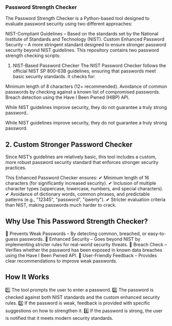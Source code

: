 ### Password Strength Checker
The Password Strength Checker is a Python-based tool designed to evaluate password security using two different approaches:

NIST-Compliant Guidelines – Based on the standards set by the National Institute of Standards and Technology (NIST).
Custom Enhanced Password Security – A more stringent standard designed to ensure stronger password security beyond NIST guidelines.
This repository contains two password strength checking scripts:

1. NIST-Based Password Checker
The NIST Password Checker follows the official NIST SP 800-63B guidelines, ensuring that passwords meet basic security standards. It checks for:

Minimum length of 8 characters (12+ recommended).
Avoidance of common passwords by checking against a known list of compromised passwords.
Breach detection using the Have I Been Pwned (HIBP) API.

While NIST guidelines improve security, they do not guarantee a truly strong password..

While NIST guidelines improve security, they do not guarantee a truly strong password.

## 2. Custom Stronger Password Checker
Since NIST’s guidelines are relatively basic, this tool includes a custom, more robust password security standard that enforces stronger security practices.

This Enhanced Password Checker ensures:
✔ Minimum length of 16 characters (for significantly increased security).
✔ Inclusion of multiple character types (uppercase, lowercase, numbers, and special characters).
✔ Avoidance of dictionary words, common phrases, and predictable patterns (e.g., "12345", "password", "qwerty").
✔ Stricter evaluation criteria than NIST, making passwords much harder to crack.

## Why Use This Password Strength Checker?
🔹 Prevents Weak Passwords – By detecting common, breached, or easy-to-guess passwords.
🔹 Enhanced Security – Goes beyond NIST by implementing stricter rules for real-world security threats.
🔹 Breach Check – Verifies whether the password has been exposed in known data breaches using the Have I Been Pwned API.
🔹 User-Friendly Feedback – Provides clear recommendations to improve weak passwords.

## How It Works
1️⃣ The tool prompts the user to enter a password.
2️⃣ The password is checked against both NIST standards and the custom enhanced security rules.
3️⃣ If the password is weak, feedback is provided with specific suggestions on how to strengthen it.
4️⃣ If the password is strong, the user is notified that it meets modern security standards.
